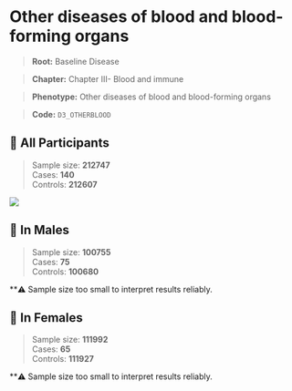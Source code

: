 # Other diseases of blood and blood-forming organs

> **Root:** Baseline Disease  

> **Chapter:** Chapter III- Blood and immune  

> **Phenotype:** Other diseases of blood and blood-forming organs  

> **Code:** `D3_OTHERBLOOD`

## 🧪 All Participants  
> Sample size: **212747**  
> Cases: **140**  
> Controls: **212607**
<img src="/Disease/Figures/ALL/Baseline/D3_OTHERBLOOD.png"/>
<CsvTable src="/public/Disease/Data/ALL/Baseline/LG_D3_OTHERBLOOD.csv" label="🔍 View full results" />

## 👨 In Males  
> Sample size: **100755**  
> Cases: **75**  
> Controls: **100680**

**⚠️ Sample size too small to interpret results reliably.

## 👩 In Females  
> Sample size: **111992**  
> Cases: **65**  
> Controls: **111927**

**⚠️ Sample size too small to interpret results reliably.
